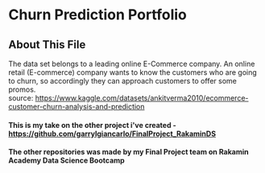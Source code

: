 # Churn Prediction Portfolio
## About This File
The data set belongs to a leading online E-Commerce company. An online retail (E-commerce) company wants to know the customers who are going to churn, so accordingly they can approach customers to offer some promos.
<br/> source: https://www.kaggle.com/datasets/ankitverma2010/ecommerce-customer-churn-analysis-and-prediction
#### This is my take on the other project i've created - https://github.com/garrylgiancarlo/FinalProject_RakaminDS
#### The other repositories was made by my Final Project team on Rakamin Academy Data Science Bootcamp
